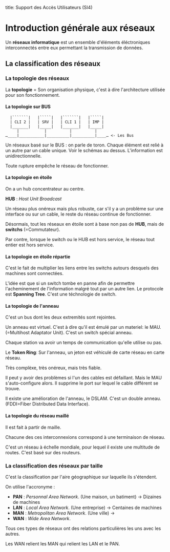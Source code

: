 title: Support des Accès Utilisateurs (SI4)

# Introduction générale aux réseaux

Un **réseaux informatique** est un ensemble d'éléments éléctroniques interconnectés 
entre eux permettant la transmission de données. 

## La classification des réseaux

### La topologie des réseaux

La **topologie** = Son organisation physique, c'est à dire l'architecture 
utilisée pour son fonctionnement. 

#### La topologie sur BUS

~~~
  |```````|   |`````|   |```````|   |`````|
  | CLI 2 |   | SRV |   | CLI 1 |   | IMP |
  |_______|   |_____|   |_______|   |_____| 
     |           |          |          |
…____|___________|__________|__________|____… <- Les Bus
~~~

Un réseaux basé sur le BUS : on parle de toron. Chaque élément est relié à 
un autre par un cable unique. Voir le schémas au dessus. L'information est 
unidirectionnelle. 

Toute rupture empêche le réseau de fonctionner.

#### La topologie en étoile

<!-- TODO : Trouver une image -->

On a un hub concentrateur au centre. 

**HUB** : *Host Unit Broadcast*

Un réseau plus onéreux mais plus robuste, car s'il y a un problème sur une interface 
ou sur un cable, le reste du réseau continue de fonctionner. 

Désormais, tout les réseaux en étoile sont à base non pas de **HUB**, 
mais de **switchs** (=Commutateur). 

Par contre, lorsque le switch ou le HUB est hors service, le réseau tout entier 
est hors service. 

#### La topologie en étoile répartie

<!-- TODO : Trouver une image -->

C'est le fait de multiplier les liens entre les switchs autours desquels des 
machines sont connectées. 

L'idée est que si un switch tombe en panne afin de permettre l'acheminement 
de l'information malgré tout par un autre lien. Le protocole est **Spanning Tree**. C'est une téchnologie de switch. 


#### La topologie de l'anneau

<!-- TODO : Trouver une image -->

C'est un bus dont les deux extremités sont rejointes. 

Un anneau est virtuel. C'est à dire qu'il est émulé par un materiel: le MAU. 
(=Multihost Adaptator Unit). C'est un switch spécial anneau. 

Chaque station va avoir un temps de communication qu'elle utilise ou pas. 

Le **Token Ring**: Sur l'anneau, un jeton est véhiculé de carte réseau en carte réseau. 

Très complèxe, très onéreux, mais très fiable. 

Il peut y avoir des problèmes si l'un des cables est défaillant. Mais le MAU 
s'auto-configure alors. Il supprime le port sur lequel le cable différent se trouve. 

Il existe une amélioration de l'anneau, le DSLAM. C'est un double anneau. 
(FDDI=Fiber Distributed Data Interface). 

#### La topologie du réseau maillé

Il est fait à partir de maille.

<!-- TODO : Trouver  une image -->

Chacune des ces interconnexions correspond à une terminaison de réseau. 

C'est un réseau à échelle mondiale, pour lequel il existe une multitude de routes. 
C'est basé sur des routeurs. 

### La classification des réseaux par taille

C'est la classification par l'aire géographique sur laquelle ils s'étendent. 

On utilise l'accronyme : 

* **PAN** : *Personnal Area Network*. (Une maison, un batiment) -> Dizaines de machines
* **LAN** : *Local Area Network*. (Une entreprise) -> Centaines de machines
* **MAN** : *Metropolitan Area Network*. (Une ville) -> 
* **WAN** : *Wide Area Network*. 

Tous ces types de réseaux ont des relations particulières les uns avec les autres. 

Les WAN relient les MAN qui relient les LAN et le PAN. 

